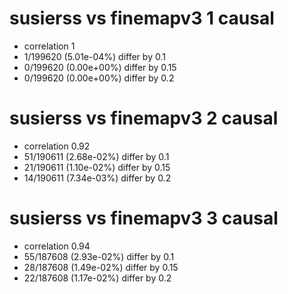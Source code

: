 # susierss vs finemapv3  1 causal

- correlation 1
- 1/199620 (5.01e-04%) differ by 0.1
- 0/199620 (0.00e+00%) differ by 0.15
- 0/199620 (0.00e+00%) differ by 0.2


# susierss vs finemapv3  2 causal

- correlation 0.92
- 51/190611 (2.68e-02%) differ by 0.1
- 21/190611 (1.10e-02%) differ by 0.15
- 14/190611 (7.34e-03%) differ by 0.2


# susierss vs finemapv3  3 causal

- correlation 0.94
- 55/187608 (2.93e-02%) differ by 0.1
- 28/187608 (1.49e-02%) differ by 0.15
- 22/187608 (1.17e-02%) differ by 0.2


